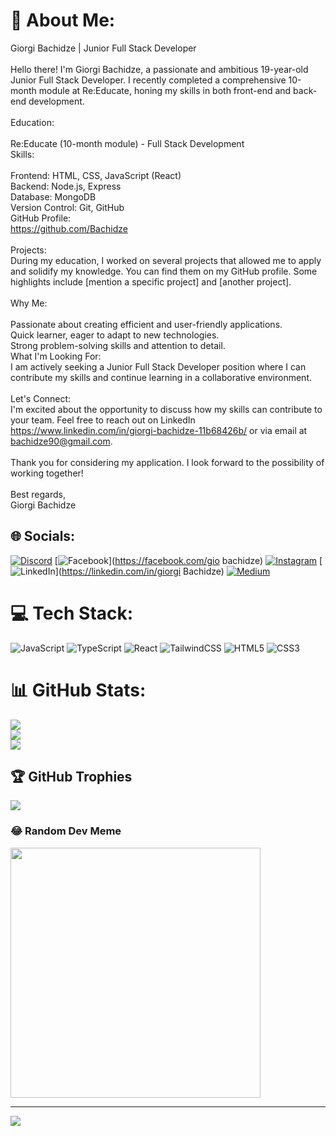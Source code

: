 # 💫 About Me:
Giorgi Bachidze | Junior Full Stack Developer<br><br>Hello there! I'm Giorgi Bachidze, a passionate and ambitious 19-year-old Junior Full Stack Developer. I recently completed a comprehensive 10-month module at Re:Educate, honing my skills in both front-end and back-end development.<br><br>Education:<br><br>Re:Educate (10-month module) - Full Stack Development<br>Skills:<br><br>Frontend: HTML, CSS, JavaScript (React)<br>Backend: Node.js, Express<br>Database: MongoDB<br>Version Control: Git, GitHub<br>GitHub Profile:<br>https://github.com/Bachidze<br><br>Projects:<br>During my education, I worked on several projects that allowed me to apply and solidify my knowledge. You can find them on my GitHub profile. Some highlights include [mention a specific project] and [another project].<br><br>Why Me:<br><br>Passionate about creating efficient and user-friendly applications.<br>Quick learner, eager to adapt to new technologies.<br>Strong problem-solving skills and attention to detail.<br>What I'm Looking For:<br>I am actively seeking a Junior Full Stack Developer position where I can contribute my skills and continue learning in a collaborative environment.<br><br>Let's Connect:<br>I'm excited about the opportunity to discuss how my skills can contribute to your team. Feel free to reach out on LinkedIn https://www.linkedin.com/in/giorgi-bachidze-11b68426b/ or via email at bachidze90@gmail.com.<br><br>Thank you for considering my application. I look forward to the possibility of working together!<br><br>Best regards,<br>Giorgi Bachidze


## 🌐 Socials:
[![Discord](https://img.shields.io/badge/Discord-%237289DA.svg?logo=discord&logoColor=white)](https://discord.gg/bachi#0686) [![Facebook](https://img.shields.io/badge/Facebook-%231877F2.svg?logo=Facebook&logoColor=white)](https://facebook.com/gio bachidze) [![Instagram](https://img.shields.io/badge/Instagram-%23E4405F.svg?logo=Instagram&logoColor=white)](https://instagram.com/giobachidze) [![LinkedIn](https://img.shields.io/badge/LinkedIn-%230077B5.svg?logo=linkedin&logoColor=white)](https://linkedin.com/in/giorgi Bachidze) [![Medium](https://img.shields.io/badge/Medium-12100E?logo=medium&logoColor=white)](https://medium.com/@Bachi) 

# 💻 Tech Stack:
![JavaScript](https://img.shields.io/badge/javascript-%23323330.svg?style=for-the-badge&logo=javascript&logoColor=%23F7DF1E) ![TypeScript](https://img.shields.io/badge/typescript-%23007ACC.svg?style=for-the-badge&logo=typescript&logoColor=white) ![React](https://img.shields.io/badge/react-%2320232a.svg?style=for-the-badge&logo=react&logoColor=%2361DAFB) ![TailwindCSS](https://img.shields.io/badge/tailwindcss-%2338B2AC.svg?style=for-the-badge&logo=tailwind-css&logoColor=white) ![HTML5](https://img.shields.io/badge/html5-%23E34F26.svg?style=for-the-badge&logo=html5&logoColor=white) ![CSS3](https://img.shields.io/badge/css3-%231572B6.svg?style=for-the-badge&logo=css3&logoColor=white)
# 📊 GitHub Stats:
![](https://github-readme-stats.vercel.app/api?username=Bachidze&theme=swift&hide_border=false&include_all_commits=false&count_private=false)<br/>
![](https://github-readme-streak-stats.herokuapp.com/?user=Bachidze&theme=swift&hide_border=false)<br/>
![](https://github-readme-stats.vercel.app/api/top-langs/?username=Bachidze&theme=swift&hide_border=false&include_all_commits=false&count_private=false&layout=compact)

## 🏆 GitHub Trophies
![](https://github-profile-trophy.vercel.app/?username=Bachidze&theme=radical&no-frame=false&no-bg=true&margin-w=4)


### 😂 Random Dev Meme
<img src='https://randommeme-five.vercel.app/' style="height: 400px;"/>

---
[![](https://visitcount.itsvg.in/api?id=Bachidze&icon=0&color=0)](https://visitcount.itsvg.in)

 

  
<!-- Proudly created with GPRM ( https://gprm.itsvg.in ) -->

